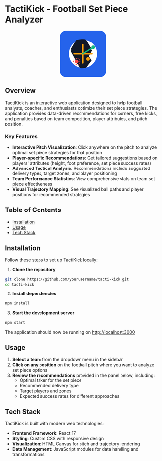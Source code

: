 # TactiKick - Football Set Piece Analyzer

<p align="center">
  <img src="public/favicon.svg" alt="TactiKick Logo" width="150" />
</p>

## Overview

TactiKick is an interactive web application designed to help football analysts, coaches, and enthusiasts optimize their set piece strategies. The application provides data-driven recommendations for corners, free kicks, and penalties based on team composition, player attributes, and pitch position.

### Key Features

- **Interactive Pitch Visualization**: Click anywhere on the pitch to analyze optimal set piece strategies for that position
- **Player-specific Recommendations**: Get tailored suggestions based on players' attributes (height, foot preference, set piece success rates)
- **Advanced Tactical Analysis**: Recommendations include suggested delivery types, target zones, and player positioning
- **Team Performance Statistics**: View comprehensive stats on team set piece effectiveness
- **Visual Trajectory Mapping**: See visualized ball paths and player positions for recommended strategies


## Table of Contents

- [Installation](#installation)
- [Usage](#usage)
- [Tech Stack](#tech-stack)

## Installation

Follow these steps to set up TactiKick locally:

1. **Clone the repository**

```bash
git clone https://github.com/yourusername/tacti-kick.git
cd tacti-kick
```

2. **Install dependencies**

```bash
npm install
```

3. **Start the development server**

```bash
npm start
```

The application should now be running on [http://localhost:3000](http://localhost:3000)

## Usage

1. **Select a team** from the dropdown menu in the sidebar
2. **Click on any position** on the football pitch where you want to analyze set piece options
3. **Review the recommendations** provided in the panel below, including:
   - Optimal taker for the set piece
   - Recommended delivery type
   - Target players and zones
   - Expected success rates for different approaches

## Tech Stack

TactiKick is built with modern web technologies:

- **Frontend Framework**: React 17
- **Styling**: Custom CSS with responsive design
- **Visualization**: HTML Canvas for pitch and trajectory rendering
- **Data Management**: JavaScript modules for data handling and transformations


